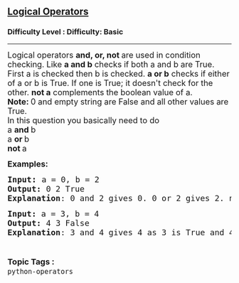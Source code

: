 <h2><a href="https://www.geeksforgeeks.org/problems/logical-operators-1597313687--171003/1?page=4&difficulty=Basic,Easy&sortBy=latest">Logical Operators</a></h2><h3>Difficulty Level : Difficulty: Basic</h3><hr><div class="problems_problem_content__Xm_eO"><p><span style="font-size: 18px;">Logical operators <strong>and, or, not </strong>are used in condition checking. Like <strong>a and b</strong> checks if both a and b are True. First a is checked then b is checked. <strong>a or b</strong> checks if either of a or b is True. If one is True; it doesn't check for the other. <strong>not a</strong> complements the boolean value of a.</span><br><span style="font-size: 18px;"><strong>Note: </strong>0 and empty string are False and all other values are True.</span><br><span style="font-size: 18px;">In this question you basically need to do<br>a <strong>and </strong>b<br>a <strong>or </strong>b<br><strong>not </strong>a</span></p>
<p><span style="font-size: 18px;"><strong>Examples:</strong></span></p>
<pre><span style="font-size: 18px;"><strong>Input</strong></span><span style="font-size: 14pt;"><strong>: </strong></span><span style="font-size: 18px;">a = 0, b = 2
<strong>Output:</strong> 0 2 True</span><span style="font-size: 18px;">
<strong>Explanation</strong>: 0 and 2 gives 0. 0 or 2 gives 2. not 0 give True as 0 is False.</span></pre>
<pre><span style="font-size: 18px;"><strong>Input: </strong>a = 3, b = 4 
<strong>Output:</strong> </span><span style="font-size: 18px;">4 3 False</span>
<span style="font-size: 18px;"><strong>Explanation</strong>: 3 and 4 gives 4 as 3 is True and 4 is also True, so all conditions are passed. 3 or 4 gives 3 as or only checks if either of the condition is true and here 3 is True itself so it doesn't proceed forward. not 3 gives False as 3 was True.</span></pre></div><br><p><span style=font-size:18px><strong>Topic Tags : </strong><br><code>python-operators</code>&nbsp;